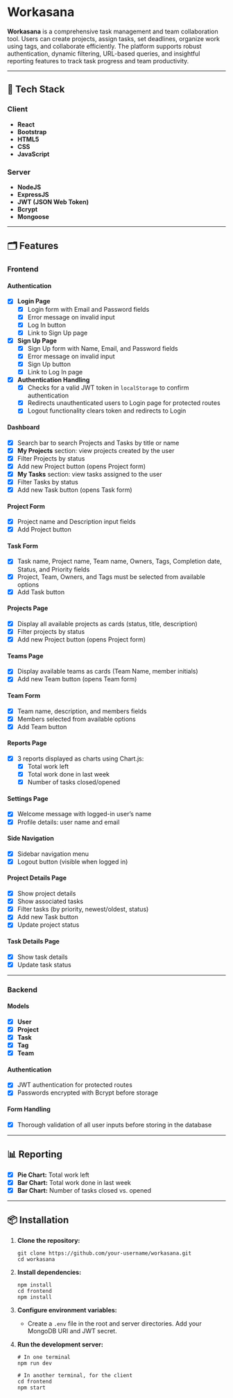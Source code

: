 # Workasana

**Workasana** is a comprehensive task management and team collaboration tool. Users can create projects, assign tasks, set deadlines, organize work using tags, and collaborate efficiently. The platform supports robust authentication, dynamic filtering, URL-based queries, and insightful reporting features to track task progress and team productivity.

---

## 🚀 Tech Stack

### Client
- **React**
- **Bootstrap**
- **HTML5**
- **CSS**
- **JavaScript**

### Server
- **NodeJS**
- **ExpressJS**
- **JWT (JSON Web Token)**
- **Bcrypt**
- **Mongoose**

---

## 🗂️ Features

### Frontend

#### Authentication
- [x] **Login Page**
  - [x] Login form with Email and Password fields
  - [x] Error message on invalid input
  - [x] Log In button
  - [x] Link to Sign Up page

- [x] **Sign Up Page**
  - [x] Sign Up form with Name, Email, and Password fields
  - [x] Error message on invalid input
  - [x] Sign Up button
  - [x] Link to Log In page

- [x] **Authentication Handling**
  - [x] Checks for a valid JWT token in `localStorage` to confirm authentication
  - [x] Redirects unauthenticated users to Login page for protected routes
  - [x] Logout functionality clears token and redirects to Login

#### Dashboard
- [x] Search bar to search Projects and Tasks by title or name
- [x] **My Projects** section: view projects created by the user
- [x] Filter Projects by status
- [x] Add new Project button (opens Project form)
- [x] **My Tasks** section: view tasks assigned to the user
- [x] Filter Tasks by status
- [x] Add new Task button (opens Task form)

#### Project Form
- [x] Project name and Description input fields
- [x] Add Project button

#### Task Form
- [x] Task name, Project name, Team name, Owners, Tags, Completion date, Status, and Priority fields
- [x] Project, Team, Owners, and Tags must be selected from available options
- [x] Add Task button

#### Projects Page
- [x] Display all available projects as cards (status, title, description)
- [x] Filter projects by status
- [x] Add new Project button (opens Project form)

#### Teams Page
- [x] Display available teams as cards (Team Name, member initials)
- [x] Add new Team button (opens Team form)

#### Team Form
- [x] Team name, description, and members fields
- [x] Members selected from available options
- [x] Add Team button

#### Reports Page
- [x] 3 reports displayed as charts using Chart.js:
  - [x] Total work left
  - [x] Total work done in last week
  - [x] Number of tasks closed/opened

#### Settings Page
- [x] Welcome message with logged-in user’s name
- [x] Profile details: user name and email

#### Side Navigation
- [x] Sidebar navigation menu
- [x] Logout button (visible when logged in)

#### Project Details Page
- [x] Show project details
- [x] Show associated tasks
- [x] Filter tasks (by priority, newest/oldest, status)
- [x] Add new Task button
- [x] Update project status

#### Task Details Page
- [x] Show task details
- [x] Update task status

---

### Backend

#### Models
- [x] **User**
- [x] **Project**
- [x] **Task**
- [x] **Tag**
- [x] **Team**

#### Authentication
- [x] JWT authentication for protected routes
- [x] Passwords encrypted with Bcrypt before storage

#### Form Handling
- [x] Thorough validation of all user inputs before storing in the database

---

## 📊 Reporting

- [x] **Pie Chart:** Total work left
- [x] **Bar Chart:** Total work done in last week
- [x] **Bar Chart:** Number of tasks closed vs. opened

---

## 📦 Installation

1. **Clone the repository:**
    ```
    git clone https://github.com/your-username/workasana.git
    cd workasana
    ```

2. **Install dependencies:**
    ```
    npm install
    cd frontend
    npm install
    ```

3. **Configure environment variables:**
    - Create a `.env` file in the root and server directories. Add your MongoDB URI and JWT secret.

4. **Run the development server:**
    ```
    # In one terminal
    npm run dev

    # In another terminal, for the client
    cd frontend
    npm start
    ```
